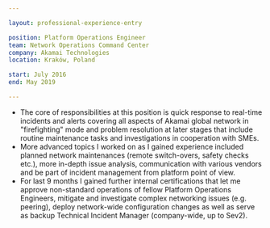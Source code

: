 ```yaml
---

layout: professional-experience-entry

position: Platform Operations Engineer
team: Network Operations Command Center
company: Akamai Technologies
location: Kraków, Poland

start: July 2016
end: May 2019

---
```


- The core of responsibilities at this position is quick response to real-time incidents and alerts covering all aspects of Akamai global network in "firefighting" mode and problem resolution at later stages that include routine maintenance tasks and investigations in cooperation with SMEs.
- More advanced topics I worked on as I gained experience included planned network maintenances (remote switch-overs, safety checks etc.), more in-depth issue analysis, communication with various vendors and be part of incident management from platform point of view.
- For last 9 months I gained further internal certifications that let me approve non-standard operations of fellow Platform Operations Engineers, mitigate and investigate complex networking issues (e.g. peering), deploy network-wide configuration changes as well as serve as backup Technical Incident Manager (company-wide, up to Sev2).
